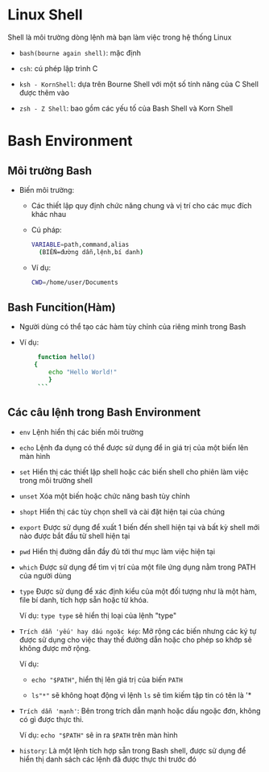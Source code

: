 # Linux Shell

Shell là môi trường dòng lệnh mà bạn làm việc trong hệ thống Linux

- `bash(bourne again shell)`: mặc định

- `csh`: cú phép lập trình C

- `ksh - KornShell`: dựa trên Bourne Shell với một số tính năng của C Shell được thêm vào

- `zsh - Z Shell`: bao gồm các yếu tố của Bash Shell và Korn Shell

# Bash Environment

## Môi trường Bash

- Biến môi trường:

	+ Các thiết lập quy định chức năng chung và vị trí cho các mục đích khác nhau

	+ Cú pháp:

	   ```sh
	   VARIABLE=path,command,alias
	     (BIẾN=đường dẫn,lệnh,bí danh)
	     ```
	+ Ví dụ:

		```sh
		CWD=/home/user/Documents
		```

## Bash Funcition(Hàm)

- Người dùng có thể tạo các hàm tùy chỉnh của riêng mình trong Bash

- Ví dụ:

	```sh
		 function hello()
		{
			echo "Hello World!"
		 	}
		 ```

## Các câu lệnh trong Bash Environment

+ `env` Lệnh hiển thị các biến môi trường

+ `echo` Lệnh đa dụng có thể được sử dụng để in giá trị của một biến lên màn hình

+ `set` Hiển thị các thiết lập shell hoặc các biến shell cho phiên làm việc trong môi trường shell

+ `unset` Xóa một biến hoặc chức năng bash tùy chỉnh

+ `shopt` Hiển thị các tùy chọn shell và cài đặt hiện tại của chúng

+ `export` Được sử dụng để xuất 1 biến đến shell hiện tại và bất kỳ shell mới nào được bắt đầu từ shell hiện tại

+ `pwd` Hiển thị đường dẫn đầy đủ tới thư mục làm việc hiện tại

+ `which` Được sử dụng để tìm vị trí của một file ứng dụng nằm trong PATH của người dùng

+ `type` Được sử dụng để xác định kiểu của một đối tượng như là một hàm, file bí danh, tích hợp sẵn hoặc từ khóa. 

	Ví dụ: 
			`type type` sẽ hiển thị loại của lệnh "type"


+ `Trích dẫn 'yếu' hay dấu ngoặc kép`: Mở rộng các biến nhưng các ký tự được sử dụng cho việc thay thế đường dẫn 
hoặc cho phép so khớp sẽ không được mở rộng. 
	
	Ví dụ:

	+ `echo "$PATH"`, hiển thị lên giá trị của biến `PATH`

 	+ `ls"*"` sẽ không hoạt động vì lệnh `ls` sẽ tìm kiếm tập tin có tên là '*

+ `Trích dẫn 'mạnh'`: Bên trong trích dẫn mạnh hoặc dấu ngoặc đơn, không có gì được thực thi.
	
	Ví dụ:
			`echo "$PATH"` sẽ in ra `$PATH` trên màn hình

+ `history`: Là một lệnh tích hợp sẵn trong Bash shell, được sử dụng để hiển thị danh sách các lệnh 
đã được thực thi trước đó